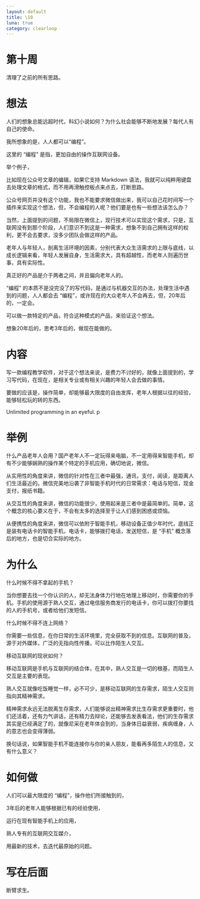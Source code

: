 ```yaml
---
layout: default
title: \10
luna: true
category: clearloop
---
```


# 第十周

清理了之前的所有思路。


# 想法

人们的想象总能远超时代，科幻小说如何？为什么社会能够不断地发展？每代人有自己的使命。

我所想象的是，人人都可以“编程”。

这里的 “编程” 是指，更加自由的操作互联网设备。

举个例子，

比如现在公众号文章的编辑，如果它支持 Markdown 语法，我就可以纯粹用键盘去处理文章的格式，而不用再滑触控板点来点去，打断思路。

公众号网页并没有这个功能，我也不能要求微信做出来，我可以自己花时间写一个插件来实现这个想法，但，不会编程的人呢？他们要是也有一些想法该怎么办？

当然，上面提到的问题，不局限在微信上，现行技术可以实现这个需求，只是，互联网没有到那个阶段，人们意识不到这是一种需求，想象不到自己拥有这样的权利，更不会去要求，没多少团队会做这样的产品。

老年人与年轻人，剖离生活环境的因素，分别代表大众生活需求的上限与底线，以成长逻辑来看，年轻人发展自身，生活需求大，具有超越性，而老年人则遍历世事，具有实际性。

真正好的产品是介于两者之间，并且偏向老年人的。

“编程” 的本质不是没完没了的写代码，是通过与机器交互的办法，处理生活中遇到的问题，人人都会去 “编程”，或许现在的大众老年人不会再去，但，20年后的，一定会。

可以做一款特定的产品，符合这种模式的产品，来验证这个想法。

想象20年后的，思考3年后的，做现在能做的。


# 内容

写一款编程教学软件，对于这个想法来说，是费力不讨好的，就像上面提到的，学习写代码，在现在，是相关专业或有相关兴趣的年轻人会去做的事情。

要做的应该是，操作简单，却能够最大限度的自由发挥，老年人根据以往的经验，能够轻松玩的转的东西。

Unlimited programming in an eyeful.
p

# 举例

什么产品老年人会用？国产老年人不一定玩得来电脑，不一定用得来智能手机，却有不少能够娴熟的操作某个特定的手机应用，确切地说，微信。

从实用性的角度来讲，微信的针对性在三者中最强，通讯，支付，阅读，是距离人们生活最近的。微信完美地沿袭了非智能手机时代的日常需求：电话与短信，现金支付，报纸书籍。

从交互性的角度来讲，微信的功能很少，使用起来是三者中是最简单的。简单，这个概念的核心要义在于，不会有太多的选择至于让人们感到困惑或烦恼。

从便携性的角度来讲，微信可以依附于智能手机，移动设备正值少年时代，底线正是装有电话卡的智能手机，电话卡，能够拨打电话，发送短信，是 “手机” 概念落后的地方，也是切合实际的地方。


# 为什么

什么时候不得不拿起的手机？

当你想要去找一个你认识的人，却无法身体力行地在地理上移动时，你需要你的手机。手机的使用源于熟人交互，通过电信服务商发行的电话卡，你可以拨打你要找的人的手机号，或者给他们发短信。

什么时候不得不连上网络？

你需要一些信息，在你日常的生活环境里，完全获取不到的信息。互联网的普及，源于对外媒体，广泛的无指向性传播，可以比作陌生人交互。

移动互联网的现状如何？

移动互联网是手机与互联网的结合体，在其中，熟人交互是一切的根基，而陌生人交互是主要的表现。

熟人交互就像吃饭睡觉一样，必不可少，是移动互联网的生存需求，陌生人交互则指向其精神需求。

精神需求永远无法脱离生存需求，人们能够说出精神需求比生存需求更重要时，他们还活着，还有力气讲话，还有精力去辩论，还能够去发表看法，他们的生存需求其实是已经满足了的，就像尼采在老年体会到的，当身体日益衰弱，疾病缠身，人的意志也会变得薄弱。

换句话说，如果智能手机不能连接你与你的亲人朋友，能看再多陌生人的信息，又有什么意义？


# 如何做

人们可以最大限度的 “编程”，操作他们所接触到的，

3年后的老年人能够根据已有的经验使用，

运行在现有智能手机上的应用，

熟人专有的互联网交互媒介，

用最新的技术，去迭代最原始的问题。


# 写在后面

断臂求生。
